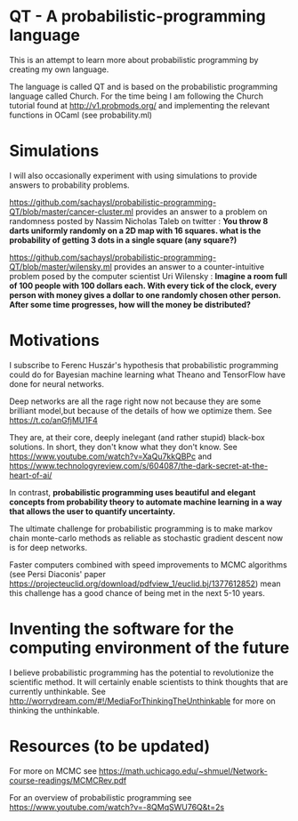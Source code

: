 # QT - A probabilistic-programming language

This is an attempt to learn more about probabilistic programming by creating my
own language.

The language is called QT and is based on the probabilistic programming language
called Church. For the time being I am following the Church tutorial found at http://v1.probmods.org/ and implementing the relevant functions in OCaml (see probability.ml)

# Simulations
I will also occasionally experiment with using simulations to provide answers to probability problems.

https://github.com/sachaysl/probabilistic-programming-QT/blob/master/cancer-cluster.ml  provides an answer to a problem on randomness posted by Nassim Nicholas Taleb on twitter : **You throw 8 darts uniformly randomly on a 2D map with 16 squares.
   what is the probability of getting 3 dots in a single square (any square?)**

https://github.com/sachaysl/probabilistic-programming-QT/blob/master/wilensky.ml provides an answer to a counter-intuitive problem posed by the computer scientist Uri Wilensky :  **Imagine a room full of 100 people with 100 dollars each. With every tick of the clock, every person with money gives a dollar to one randomly chosen other person. After some time progresses, how will the money be distributed?**

# Motivations
I subscribe to Ferenc Huszár's hypothesis that probabilistic programming could do for Bayesian machine learning what Theano and TensorFlow have done for neural networks.

Deep networks are all the rage right now not because they are some brilliant model,but because of the details of how we optimize them. See https://t.co/anGfjMU1F4

They are, at their core, deeply inelegant (and rather stupid) black-box solutions. In short, they don't know what they don't know. See https://www.youtube.com/watch?v=XaQu7kkQBPc and https://www.technologyreview.com/s/604087/the-dark-secret-at-the-heart-of-ai/

In contrast, **probabilistic programming uses beautiful and elegant concepts from probability theory to automate machine learning in a way that allows the user to quantify uncertainty.**

The ultimate challenge for probabilistic programming is to make markov chain monte-carlo methods as reliable as stochastic gradient descent now is for deep networks.

Faster computers combined with speed improvements to MCMC algorithms (see Persi Diaconis' paper https://projecteuclid.org/download/pdfview_1/euclid.bj/1377612852) mean this challenge has a good chance of being met in the next 5-10 years.

# Inventing the software for the computing environment of the future
I believe probabilistic programming has the potential to revolutionize the scientific method. It will certainly enable scientists to think thoughts that are currently unthinkable. See http://worrydream.com/#!/MediaForThinkingTheUnthinkable for more on thinking the unthinkable.



# Resources (to be updated)
For more on MCMC see https://math.uchicago.edu/~shmuel/Network-course-readings/MCMCRev.pdf

For an overview of probabilistic programming see https://www.youtube.com/watch?v=-8QMqSWU76Q&t=2s